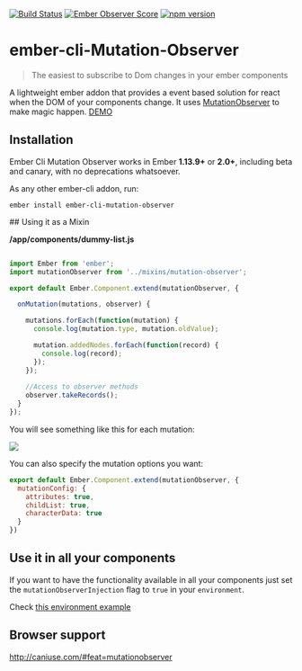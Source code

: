 [![Build Status](https://travis-ci.org/zzarcon/ember-cli-Mutation-Observer.svg)](https://travis-ci.org/zzarcon/ember-cli-Mutation-Observer)
[![Ember Observer Score](http://emberobserver.com/badges/ember-cli-mutation-observer.svg)](http://emberobserver.com/addons/ember-cli-mutation-observer)
[![npm version](https://badge.fury.io/js/ember-cli-mutation-observer.svg)](https://badge.fury.io/js/ember-cli-mutation-observer)

# ember-cli-Mutation-Observer 

> The easiest to subscribe to Dom changes in your ember components

A lightweight ember addon that provides a event based solution for react when the DOM of your components change. It uses [MutationObserver](https://developer.mozilla.org/en/docs/Web/API/MutationObserver) to make magic happen. [DEMO](http://zzarcon.github.io/ember-cli-Mutation-Observer)

## Installation

Ember Cli Mutation Observer works in Ember **1.13.9+** or **2.0+**, including beta and canary, with no deprecations
whatsoever.


As any other ember-cli addon, run:
```
ember install ember-cli-mutation-observer
```

## Using it as a Mixin

**/app/components/dummy-list.js**

```javascript

import Ember from 'ember';
import mutationObserver from '../mixins/mutation-observer';

export default Ember.Component.extend(mutationObserver, {

  onMutation(mutations, observer) {

    mutations.forEach(function(mutation) {
      console.log(mutation.type, mutation.oldValue);

      mutation.addedNodes.forEach(function(record) {
        console.log(record);
      });
    });    
    
    //Access to observer methods
    observer.takeRecords();
  }
});

```

You will see something like this for each mutation:

![](https://raw.github.com/zzarcon/ember-cli-Mutation-Observer/master/showcase/mutation-record.png)

You can also specify the mutation options you want:

```javascript
export default Ember.Component.extend(mutationObserver, {
  mutationConfig: {
    attributes: true,
    childList: true,
    characterData: true
  }
})
```


## Use it in all your components

If you want to have the functionality available in all your components just set the `mutationObserverInjection` flag to `true` in your `environment`. 

Check [this environment example](https://github.com/zzarcon/ember-cli-Mutation-Observer/blob/master/tests/dummy/config/environment.js#L9)


## Browser support

http://caniuse.com/#feat=mutationobserver
